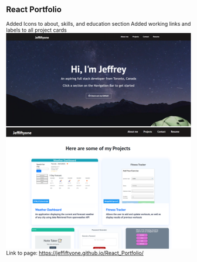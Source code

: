 ## React Portfolio 
Added Icons to about, skills, and education section
Added working links and labels to all project cards
![Screenshot1](src/assets/images/screenshot1.PNG)
![Screenshot2](src/assets/images/screenshot2.PNG)
Link to page: https://jeffiftyone.github.io/React_Portfolio/
